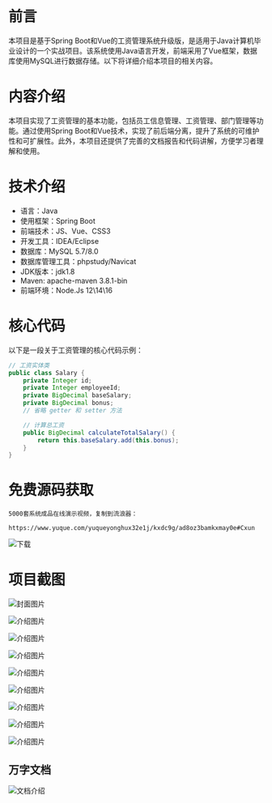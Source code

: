 # 前言

本项目是基于Spring Boot和Vue的工资管理系统升级版，是适用于Java计算机毕业设计的一个实战项目。该系统使用Java语言开发，前端采用了Vue框架，数据库使用MySQL进行数据存储。以下将详细介绍本项目的相关内容。

# 内容介绍

本项目实现了工资管理的基本功能，包括员工信息管理、工资管理、部门管理等功能。通过使用Spring Boot和Vue技术，实现了前后端分离，提升了系统的可维护性和可扩展性。此外，本项目还提供了完善的文档报告和代码讲解，方便学习者理解和使用。

# 技术介绍

- 语言：Java
- 使用框架：Spring Boot
- 前端技术：JS、Vue、CSS3
- 开发工具：IDEA/Eclipse
- 数据库：MySQL 5.7/8.0
- 数据库管理工具：phpstudy/Navicat
- JDK版本：jdk1.8
- Maven: apache-maven 3.8.1-bin
- 前端环境：Node.Js 12\14\16

# 核心代码

以下是一段关于工资管理的核心代码示例：

```java
// 工资实体类
public class Salary {
    private Integer id;
    private Integer employeeId;
    private BigDecimal baseSalary;
    private BigDecimal bonus;
    // 省略 getter 和 setter 方法

    // 计算总工资
    public BigDecimal calculateTotalSalary() {
        return this.baseSalary.add(this.bonus);
    }
}
```

# 免费源码获取

```
5000套系统成品在线演示视频，复制到流浪器： 
```
```
https://www.yuque.com/yuqueyonghux32e1j/kxdc9g/ad8oz3bamkxmay0e#Cxun
```
![下载](https://img12.360buyimg.com/ddimg/jfs/t1/339687/11/1349/28408/68ad865fF412d7877/adaa650483a100f2.jpg)

# 项目截图

![封面图片](https://img12.360buyimg.com/ddimg/jfs/t1/327465/39/17318/126153/68bdbc4cFf39762e9/a0f1d9d776cd0e55.jpg)

![介绍图片](https://img12.360buyimg.com/ddimg/jfs/t1/335069/20/10503/63948/68bdba43Fa0a00a3c/44b6794afc408afc.jpg)

![介绍图片](https://img13.360buyimg.com/ddimg/jfs/t1/350757/19/810/34678/68bdba43F075892e1/a786ef2e00d840a6.jpg)

![介绍图片](https://img10.360buyimg.com/ddimg/jfs/t1/336321/40/8180/61473/68bdba44Ffc751a48/d5254ced2e6a7294.jpg)

![介绍图片](https://img12.360buyimg.com/ddimg/jfs/t1/345508/18/827/70477/68bdba45Fc8c332f2/11f8b335a2abf1a4.jpg)

![介绍图片](https://img13.360buyimg.com/ddimg/jfs/t1/327441/18/17376/75502/68bdba46F1fc4a805/a6159f975f194153.jpg)

![介绍图片](https://img11.360buyimg.com/ddimg/jfs/t1/339174/13/8181/55250/68bdba46Fe7bd1e7d/a336f704b9509ac9.jpg)

![介绍图片](https://img11.360buyimg.com/ddimg/jfs/t1/331726/23/10745/51789/68bdba47F69d06ec4/f4854288e174e4be.jpg)

![介绍图片](https://img14.360buyimg.com/ddimg/jfs/t1/350121/8/745/8562/68bdba47F00c2e4b9/a3456d8cd2e4281a.jpg)


## 万字文档
![文档介绍](https://img14.360buyimg.com/ddimg/jfs/t1/338393/1/3576/156947/68b1ad0cF74dc525c/ff9cd6c574295685.jpg)
